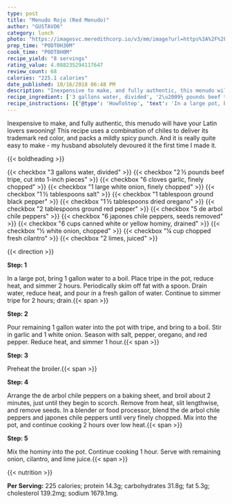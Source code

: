 ```yaml
---
type: post
title: "Menudo Rojo (Red Menudo)"
author: "GUSTAVO6"
category: lunch
photo: "https://imagesvc.meredithcorp.io/v3/mm/image?url=https%3A%2F%2Fimages.media-allrecipes.com%2Fuserphotos%2F2005076.jpg"
prep_time: "P0DT0H30M"
cook_time: "P0DT8H0M"
recipe_yield: "8 servings"
rating_value: 4.088235294117647
review_count: 68
calories: "225.1 calories"
date_published: 10/16/2018 06:48 PM
description: "Inexpensive to make, and fully authentic, this menudo will have your Latin lovers swooning! This recipe uses a combination of chiles to deliver its trademark red color, and packs a mildly spicy punch. And it is really quite easy to make - my husband absolutely devoured it the first time I made it."
recipe_ingredient: ['3 gallons water, divided', '2\u2009½ pounds beef tripe, cut into 1-inch pieces', '6 cloves garlic, finely chopped', '1 large white onion, finely chopped', '1\u2009½ tablespoons salt', '1 tablespoon ground black pepper', '1\u2009½ tablespoons dried oregano', '2 tablespoons ground red pepper', '5 de arbol chile peppers', '6 japones chile peppers, seeds removed', '6 cups canned white or yellow hominy, drained', '½ white onion, chopped', '¼ cup chopped fresh cilantro', '2 limes, juiced']
recipe_instructions: [{'@type': 'HowToStep', 'text': 'In a large pot, bring 1 gallon water to a boil. Place tripe in the pot, reduce heat, and simmer 2 hours. Periodically skim off fat with a spoon. Drain water, reduce heat, and pour in a fresh gallon of water. Continue to simmer tripe for 2 hours; drain.\n'}, {'@type': 'HowToStep', 'text': 'Pour remaining 1 gallon water into the pot with tripe, and bring to a boil. Stir in garlic and 1 white onion. Season with salt, pepper, oregano, and red pepper. Reduce heat, and simmer 1 hour.\n'}, {'@type': 'HowToStep', 'text': 'Preheat the broiler.\n'}, {'@type': 'HowToStep', 'text': 'Arrange the de arbol chile peppers on a baking sheet, and broil about 2 minutes, just until they begin to scorch. Remove from heat, slit lengthwise, and remove seeds. In a blender or food processor, blend the de arbol chile peppers and japones chile peppers until very finely chopped. Mix into the pot, and continue cooking 2 hours over low heat.\n'}, {'@type': 'HowToStep', 'text': 'Mix the hominy into the pot. Continue cooking 1 hour. Serve with remaining onion, cilantro, and lime juice.\n'}]
---
```


Inexpensive to make, and fully authentic, this menudo will have your Latin lovers swooning! This recipe uses a combination of chiles to deliver its trademark red color, and packs a mildly spicy punch. And it is really quite easy to make - my husband absolutely devoured it the first time I made it. 

{{< boldheading >}}

{{< checkbox "3 gallons water, divided" >}}
{{< checkbox "2 ½ pounds beef tripe, cut into 1-inch pieces" >}}
{{< checkbox "6 cloves garlic, finely chopped" >}}
{{< checkbox "1 large white onion, finely chopped" >}}
{{< checkbox "1 ½ tablespoons salt" >}}
{{< checkbox "1 tablespoon ground black pepper" >}}
{{< checkbox "1 ½ tablespoons dried oregano" >}}
{{< checkbox "2 tablespoons ground red pepper" >}}
{{< checkbox "5  de arbol chile peppers" >}}
{{< checkbox "6  japones chile peppers, seeds removed" >}}
{{< checkbox "6 cups canned white or yellow hominy, drained" >}}
{{< checkbox "½  white onion, chopped" >}}
{{< checkbox "¼ cup chopped fresh cilantro" >}}
{{< checkbox "2  limes, juiced" >}}


{{< direction >}}

**Step: 1**

In a large pot, bring 1 gallon water to a boil. Place tripe in the pot, reduce heat, and simmer 2 hours. Periodically skim off fat with a spoon. Drain water, reduce heat, and pour in a fresh gallon of water. Continue to simmer tripe for 2 hours; drain.{{< span >}}

**Step: 2**

Pour remaining 1 gallon water into the pot with tripe, and bring to a boil. Stir in garlic and 1 white onion. Season with salt, pepper, oregano, and red pepper. Reduce heat, and simmer 1 hour.{{< span >}}

**Step: 3**

Preheat the broiler.{{< span >}}

**Step: 4**

Arrange the de arbol chile peppers on a baking sheet, and broil about 2 minutes, just until they begin to scorch. Remove from heat, slit lengthwise, and remove seeds. In a blender or food processor, blend the de arbol chile peppers and japones chile peppers until very finely chopped. Mix into the pot, and continue cooking 2 hours over low heat.{{< span >}}

**Step: 5**

Mix the hominy into the pot. Continue cooking 1 hour. Serve with remaining onion, cilantro, and lime juice.{{< span >}}

{{< nutrition >}}

**Per Serving:** 225 calories; protein 14.3g; carbohydrates 31.8g; fat 5.3g; cholesterol 139.2mg; sodium 1679.1mg.